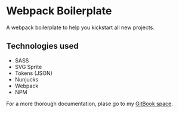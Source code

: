 # Webpack Boilerplate

A webpack boilerplate to help you kickstart all new projects.

## Technologies used

- SASS
- SVG Sprite
- Tokens (JSON)
- Nunjucks
- Webpack
- NPM

For a more thorough documentation, plase go to my
[GitBook space](https://knut-sorknes.gitbook.io/webpack-boilerplate/).
